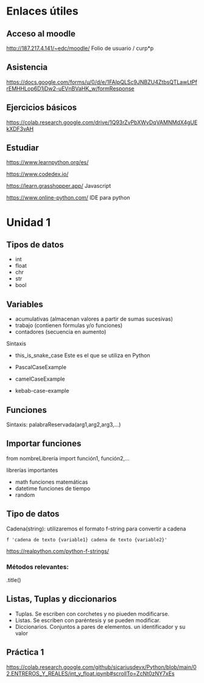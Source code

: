 # Enlaces útiles

## Acceso al moodle

http://187.217.4.141/~edc/moodle/ Folio de usuario / curp*p

## Asistencia

https://docs.google.com/forms/u/0/d/e/1FAIpQLSc9JNBZU4ZtbsQTLawLtPfrEMHHLop6D1jDw2-uEVnBVaHK_w/formResponse

## Ejercicios básicos

https://colab.research.google.com/drive/1Q93rZvPbXWvDqVAMNMdX4gUEkXDF3vAH

## Estudiar

https://www.learnpython.org/es/

https://www.codedex.io/

https://learn.grasshopper.app/      Javascript

https://www.online-python.com/     IDE para python

# Unidad 1

## Tipos de datos

+ int
+ float
+ chr
+ str
+ bool

## Variables 
+ acumulativas (almacenan valores a partir de sumas sucesivas)
+ trabajo (contienen fórmulas y/o funciones)
+ contadores (secuencia en aumento)

Sintaxis
- this_is_snake_case  Este es el que se utiliza en Python

- PascalCaseExample

- camelCaseExample

- kebab-case-example


## Funciones

Sintaxis: palabraReservada(arg1,arg2,arg3,...)

## Importar funciones

from nombreLibrería import función1, función2,...

librerías importantes
+ math        funciones matemáticas
+ datetime    funciones de tiempo
+ random

## Tipo de datos
Cadena(string): utilizaremos el formato f-string para convertir a cadena

```
f 'cadena de texto {variable1} cadena de texto {variable2}'
```

https://realpython.com/python-f-strings/

### Métodos relevantes:

.title()  

## Listas, Tuplas y diccionarios

+ Tuplas. Se escriben con corchetes y no piueden modificarse.
+ Listas. Se escriben con paréntesis y se pueden modificar.
+ Diccionarios. Conjuntos a pares de elementos. un identificador y su valor



## Práctica 1

https://colab.research.google.com/github/sicariusdevx/Python/blob/main/02.ENTREROS_Y_REALES/int_y_float.ipynb#scrollTo=ZcNt0zNY7xEs

